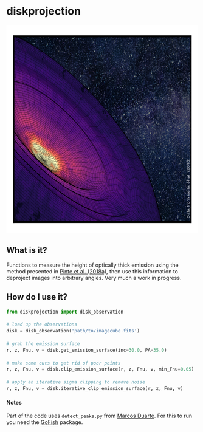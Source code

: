 # diskprojection

<p align='center'>
  <img src="HD163296_zeroth.png" width="793" height="549">
</p>

## What is it?

Functions to measure the height of optically thick emission using the method presented in [Pinte et al. (2018a)](https://ui.adsabs.harvard.edu/abs/2018A%26A...609A..47P/abstract), then use this information to deproject images into arbitrary angles. Very much a work in progress.

## How do I use it?

```python
from diskprojection import disk_observation

# load up the observations
disk = disk_observation('path/to/imagecube.fits')

# grab the emission surface
r, z, Fnu, v = disk.get_emission_surface(inc=30.0, PA=35.0)

# make some cuts to get rid of poor points
r, z, Fnu, v = disk.clip_emission_surface(r, z, Fnu, v, min_Fnu=0.05)

# apply an iterative sigma clipping to remove noise
r, z, Fnu, v = disk.iterative_clip_emission_surface(r, z, Fnu, v)
```

#### Notes

Part of the code uses `detect_peaks.py` from [Marcos Duarte](https://github.com/demotu/BMC). For this to run you need the [GoFish](https://github.com/richteague/gofish) package.
